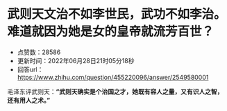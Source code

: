 # 武则天文治不如李世民，武功不如李治。难道就因为她是女的皇帝就流芳百世？
- 点赞数：28586
- 更新时间：2022年06月28日21时05分18秒
- 回答url：https://www.zhihu.com/question/455220096/answer/2549580001
<body>
 <p data-pid="VdznLHsk">毛泽东评武则天：<b>“武则天确实是个治国之才，她既有容人之量，又有识人之智，还有用人之术。”</b></p>
</body>